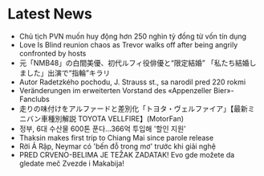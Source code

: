 # Latest News
-  Chủ tịch PVN muốn huy động hơn 250 nghìn tỷ đồng từ vốn tín dụng
-  Love Is Blind reunion chaos as Trevor walks off after being angrily confronted by hosts
-  元「NMB48」の白間美優、初代ルフィ役俳優と“限定結婚” 「私たち結婚しました」出演で“指輪”キラリ
-  Autor Radetzkého pochodu, J. Strauss st., sa narodil pred 220 rokmi
-  Veränderungen im erweiterten Vorstand des «Appenzeller Bier»-Fanclubs
-  走りの味付けをアルファードと差別化「トヨタ・ヴェルファイア」【最新ミニバン車種別解説 TOYOTA VELLFIRE】(MotorFan)
-  정부, 6대 수산물 600톤 푼다...366억 투입해 '할인 지원'
-  Thaksin makes first trip to Chiang Mai since parole release
-  Rời Ả Rập, Neymar có 'bến đỗ trong mơ' trước khi giải nghệ
-  PRED CRVENO-BELIMA JE TEŽAK ZADATAK! Evo gde možete da gledate meč Zvezde i Makabija!
